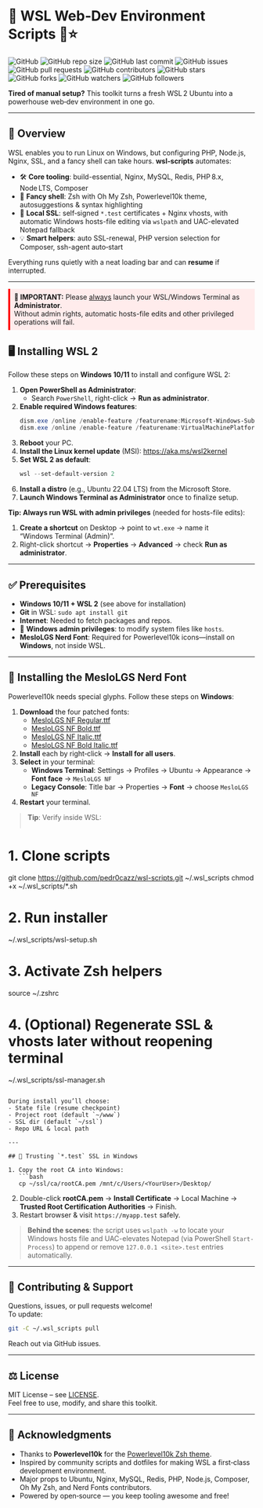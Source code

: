 # 🎉 WSL Web‑Dev Environment Scripts 🐧⭐️

![GitHub](https://img.shields.io/github/license/pedr0cazz/wsl-scripts?style=flat-square) ![GitHub repo size](https://img.shields.io/github/repo-size/pedr0cazz/wsl-scripts?style=flat-square) ![GitHub last commit](https://img.shields.io/github/last-commit/pedr0cazz/wsl-scripts?style=flat-square) ![GitHub issues](https://img.shields.io/github/issues/pedr0cazz/wsl-scripts?style=flat-square) ![GitHub pull requests](https://img.shields.io/github/issues-pr/pedr0cazz/wsl-scripts?style=flat-square) ![GitHub contributors](https://img.shields.io/github/contributors/pedr0cazz/wsl-scripts?style=flat-square) ![GitHub stars](https://img.shields.io/github/stars/pedr0cazz/wsl-scripts?style=social) ![GitHub forks](https://img.shields.io/github/forks/pedr0cazz/wsl-scripts?style=social) ![GitHub watchers](https://img.shields.io/github/watchers/pedr0cazz?style=social) ![GitHub followers](https://img.shields.io/github/followers/pedr0cazz?style=social)

**Tired of manual setup?** This toolkit turns a fresh WSL 2 Ubuntu into a powerhouse web‑dev environment in one go.

---

## 🚀 Overview

WSL enables you to run Linux on Windows, but configuring PHP, Node.js, Nginx, SSL, and a fancy shell can take hours. **wsl‑scripts** automates:

- 🛠️ **Core tooling**: build-essential, Nginx, MySQL, Redis, PHP 8.x, Node LTS, Composer
- 🌈 **Fancy shell**: Zsh with Oh My Zsh, Powerlevel10k theme, autosuggestions & syntax highlighting
- 🔐 **Local SSL**: self‑signed `*.test` certificates + Nginx vhosts, with automatic Windows hosts-file editing via `wslpath` and UAC-elevated Notepad fallback
- 💡 **Smart helpers**: auto SSL-renewal, PHP version selection for Composer, ssh-agent auto‑start

Everything runs quietly with a neat loading bar and can **resume** if interrupted.

---

<p style="background-color:#ffecec; border-left: 4px solid #f00; padding: 8px;">
<strong>🚨 IMPORTANT:</strong> Please <u>always</u> launch your WSL/Windows Terminal as <strong>Administrator</strong>.<br>
Without admin rights, automatic hosts-file edits and other privileged operations will fail.
</p>

## 🖥️ Installing WSL 2

Follow these steps on **Windows 10/11** to install and configure WSL 2:

1. **Open PowerShell as Administrator**:
   - Search `PowerShell`, right-click → **Run as administrator**.
2. **Enable required Windows features**:
   ```powershell
   dism.exe /online /enable-feature /featurename:Microsoft-Windows-Subsystem-Linux /all /norestart
   dism.exe /online /enable-feature /featurename:VirtualMachinePlatform /all /norestart
   ```
3. **Reboot** your PC.
4. **Install the Linux kernel update** (MSI): https://aka.ms/wsl2kernel
5. **Set WSL 2 as default**:
   ```powershell
   wsl --set-default-version 2
   ```
6. **Install a distro** (e.g., Ubuntu 22.04 LTS) from the Microsoft Store.
7. **Launch Windows Terminal as Administrator** once to finalize setup.

**Tip: Always run WSL with admin privileges** (needed for hosts-file edits):
1. **Create a shortcut** on Desktop → point to `wt.exe` → name it “Windows Terminal (Admin)”.
2. Right-click shortcut → **Properties** → **Advanced** → check **Run as administrator**.

---

## ✅ Prerequisites

- **Windows 10/11 + WSL 2** (see above for installation)
- **Git** in WSL: `sudo apt install git`
- **Internet**: Needed to fetch packages and repos.
- 🔑 **Windows admin privileges**: to modify system files like `hosts`.
- **MesloLGS Nerd Font**: Required for Powerlevel10k icons—install on **Windows**, not inside WSL.

---

## 🎨 Installing the MesloLGS Nerd Font

Powerlevel10k needs special glyphs. Follow these steps on **Windows**:

1. **Download** the four patched fonts:
   - [MesloLGS NF Regular.ttf](https://github.com/romkatv/powerlevel10k-media/raw/master/MesloLGS%20NF%20Regular.ttf)
   - [MesloLGS NF Bold.ttf](https://github.com/romkatv/powerlevel10k-media/raw/master/MesloLGS%20NF%20Bold.ttf)
   - [MesloLGS NF Italic.ttf](https://github.com/romkatv/powerlevel10k-media/raw/master/MesloLGS%20NF%20Italic.ttf)
   - [MesloLGS NF Bold Italic.ttf](https://github.com/romkatv/powerlevel10k-media/raw/master/MesloLGS%20NF%20Bold%20Italic.ttf)
2. **Install** each by right‑click → **Install for all users**.
3. **Select** in your terminal:
   - **Windows Terminal**: Settings → Profiles → Ubuntu → Appearance → **Font face** → `MesloLGS NF`
   - **Legacy Console**: Title bar → Properties → **Font** → choose `MesloLGS NF`
4. **Restart** your terminal.

> **Tip**: Verify inside WSL:
> ```bash
# 1. Clone scripts
git clone https://github.com/pedr0cazz/wsl-scripts.git ~/.wsl_scripts
chmod +x ~/.wsl_scripts/*.sh

# 2. Run installer
~/.wsl_scripts/wsl-setup.sh

# 3. Activate Zsh helpers
source ~/.zshrc

# 4. (Optional) Regenerate SSL & vhosts later without reopening terminal
~/.wsl_scripts/ssl-manager.sh
```

During install you’ll choose:
- State file (resume checkpoint)
- Project root (default `~/www`)
- SSL dir (default `~/ssl`)
- Repo URL & local path

---

## 🔐 Trusting `*.test` SSL in Windows

1. Copy the root CA into Windows:
   ```bash
   cp ~/ssl/ca/rootCA.pem /mnt/c/Users/<YourUser>/Desktop/
   ```
2. Double-click **rootCA.pem** → **Install Certificate** → Local Machine → **Trusted Root Certification Authorities** → Finish.
3. Restart browser & visit `https://myapp.test` safely.

> **Behind the scenes**: the script uses `wslpath -w` to locate your Windows hosts file and UAC-elevates Notepad (via PowerShell `Start-Process`) to append or remove `127.0.0.1 <site>.test` entries automatically.

---

## 🤝 Contributing & Support

Questions, issues, or pull requests welcome!  
To update:
```bash
git -C ~/.wsl_scripts pull
```
Reach out via GitHub issues.

---

## ⚖️ License

MIT License – see [LICENSE](./LICENSE).  
Feel free to use, modify, and share this toolkit.

---

## 🙏 Acknowledgments

- Thanks to **Powerlevel10k** for the [Powerlevel10k Zsh theme](https://github.com/romkatv/powerlevel10k).
- Inspired by community scripts and dotfiles for making WSL a first‑class development environment.
- Major props to Ubuntu, Nginx, MySQL, Redis, PHP, Node.js, Composer, Oh My Zsh, and Nerd Fonts contributors.
- Powered by open‑source — you keep tooling awesome and free!

